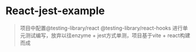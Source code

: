 # React-jest-example

> 项目中配置@testing-library/react @testing-library/react-hooks 进行单元测试编写，放弃以往enzyme + jest方式单测，项目基于vite + react构建而成